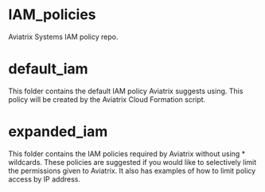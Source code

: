 # IAM_policies
Aviatrix Systems IAM policy repo.

# default_iam
This folder contains the default IAM policy Aviatrix suggests using. This policy will be created by the Aviatrix Cloud Formation script.

# expanded_iam
This folder contains the IAM policies required by Aviatrix without using * wildcards. These policies are suggested if you would like to selectively limit the permissions given to Aviatrix. It also has examples of how to limit policy access by IP address.
